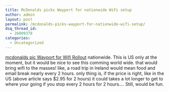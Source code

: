 ```yaml
---
title: McDonalds picks Wayport for nationwide WiFi setup
author: admin
layout: post
permalink: /mcdonalds-picks-wayport-for-nationwide-wifi-setup/
dsq_thread_id:
  - 26009378
categories:
  - Uncategorized
---
```

[mcdonalds pic Wayport for Wifi Rollout][1] nationwide. This is US only at the moment, but it would be nice to see this comming world wide. that would bring wifi to the masses! like, a road trip in Ireland would mean food and email break nearly every 2 hours. only thing is, if the price is right, like in the US (above article says $2.95 for 2 hours) it could takes a lot longer to get to where your going if you stop every 2 hours for 2 hours&#8230;. Still, would be fun.

 [1]: http://www.theregister.co.uk/2004/04/22/wayport_wins_mcdonalds_hotspot_/